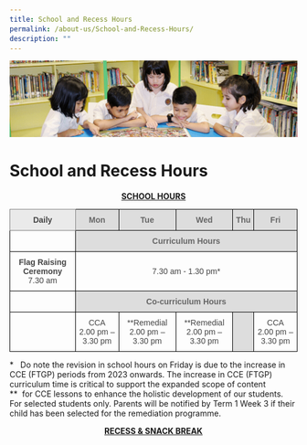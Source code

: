 ```yaml
---
title: School and Recess Hours
permalink: /about-us/School-and-Recess-Hours/
description: ""
---
```

![](/images/banner.gif)

School and Recess Hours
=======================

<center> <u><b>SCHOOL HOURS</b></u> </center>


<style type="text/css">
.tg  {border-collapse:collapse;border-spacing:0;}
.tg td{border-color:black;border-style:solid;border-width:1px;font-family:Arial, sans-serif;font-size:14px;
  overflow:hidden;padding:10px 5px;word-break:normal;}
.tg th{border-color:black;border-style:solid;border-width:1px;font-family:Arial, sans-serif;font-size:14px;
  font-weight:normal;overflow:hidden;padding:10px 5px;word-break:normal;}
.tg .tg-8lnc{background-color:#eaeaea;border-color:inherit;color:#454545;font-size:100%;font-weight:bold;text-align:center;
  vertical-align:top}
.tg .tg-a4yv{background-color:#DDD;color:#666;font-weight:bold;text-align:center;vertical-align:top}
.tg .tg-umoi{color:#454545;text-align:center;vertical-align:top}
.tg .tg-fz76{color:#454545;text-align:center;vertical-align:middle}
</style>
<table class="tg">
<thead>
  <tr>
    <th class="tg-8lnc">Daily</th>
    <th class="tg-a4yv">Mon</th>
    <th class="tg-a4yv">Tue</th>
    <th class="tg-a4yv">Wed</th>
    <th class="tg-a4yv">Thu</th>
    <th class="tg-a4yv">Fri</th>
  </tr>
</thead>
<tbody>
  <tr>
    <td class="tg-umoi"></td>
    <td class="tg-a4yv" colspan="5">Curriculum Hours</td>
  </tr>
  <tr>
    <td class="tg-fz76"> <span style="font-weight:bold">Flag Raising Ceremony</span><br>7.30 am </td>
    <td class="tg-fz76" colspan="5">7.30 am - 1.30 pm* </td>
  </tr>
  <tr>
    <td class="tg-fz76"> </td>
    <td class="tg-a4yv" colspan="5">Co-curriculum Hours</td>
  </tr>
  <tr>
    <td class="tg-umoi"><br></td>
    <td class="tg-umoi">CCA <br> 2.00 pm – 3.30 pm<br></td>
    <td class="tg-fz76">**Remedial  <br> 2.00 pm – 3.30 pm<br></td>
    <td class="tg-fz76">**Remedial <br> 2.00 pm – 3.30 pm<br></td>
    <td class="tg-a4yv"><br></td>
    <td class="tg-fz76"> CCA <br> 2.00 pm – 3.30 pm</td>
  </tr>
</tbody>
</table>

\*   Do note the revision in school hours on Friday is due to the increase in CCE (FTGP) periods from 2023 onwards. The increase in CCE (FTGP) curriculum time is critical to support the expanded scope of content <br>\*\*  for CCE lessons to enhance the holistic development of our students.<br>For selected students only. Parents will be notified by Term 1 Week 3 if their child has been selected for the remediation programme.


<center> <u><b>RECESS & SNACK BREAK</b></u> </center>
